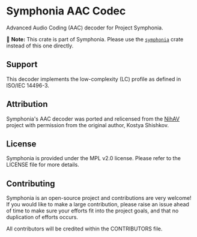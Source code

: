 # Symphonia AAC Codec

Advanced Audio Coding (AAC) decoder for Project Symphonia.

:musical_note: **Note:** This crate is part of Symphonia. Please use the [`symphonia`](https://crates.io/crates/symphonia) crate instead of this one directly.

## Support

This decoder implements the low-complexity (LC) profile as defined in ISO/IEC 14496-3.

## Attribution

Symphonia's AAC decoder was ported and relicensed from the [NihAV](https://nihav.org/) project with permission from the original author, Kostya Shishkov.

## License

Symphonia is provided under the MPL v2.0 license. Please refer to the LICENSE file for more details.

## Contributing

Symphonia is an open-source project and contributions are very welcome! If you would like to make a large contribution, please raise an issue ahead of time to make sure your efforts fit into the project goals, and that no duplication of efforts occurs.

All contributors will be credited within the CONTRIBUTORS file.
